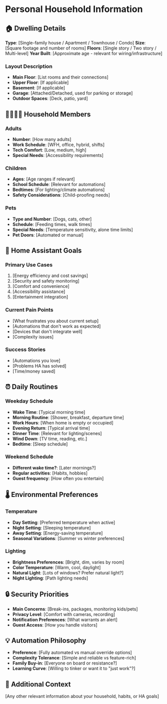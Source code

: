 # Personal Household Information

## 🏠 Dwelling Details
**Type**: [Single-family house / Apartment / Townhouse / Condo]
**Size**: [Square footage and number of rooms]
**Floors**: [Single story / Two story / Multi-level]
**Year Built**: [Approximate age - relevant for wiring/infrastructure]

### Layout Description
- **Main Floor**: [List rooms and their connections]
- **Upper Floor**: [If applicable]
- **Basement**: [If applicable]
- **Garage**: [Attached/Detached, used for parking or storage]
- **Outdoor Spaces**: [Deck, patio, yard]

## 👨‍👩‍👧‍👦 Household Members

### Adults
- **Number**: [How many adults]
- **Work Schedule**: [WFH, office, hybrid, shifts]
- **Tech Comfort**: [Low, medium, high]
- **Special Needs**: [Accessibility requirements]

### Children
- **Ages**: [Age ranges if relevant]
- **School Schedule**: [Relevant for automations]
- **Bedtimes**: [For lighting/climate automations]
- **Safety Considerations**: [Child-proofing needs]

### Pets
- **Type and Number**: [Dogs, cats, other]
- **Schedule**: [Feeding times, walk times]
- **Special Needs**: [Temperature sensitivity, alone time limits]
- **Pet Doors**: [Automated or manual]

## 🎯 Home Assistant Goals

### Primary Use Cases
1. [Energy efficiency and cost savings]
2. [Security and safety monitoring]
3. [Comfort and convenience]
4. [Accessibility assistance]
5. [Entertainment integration]

### Current Pain Points
- [What frustrates you about current setup]
- [Automations that don't work as expected]
- [Devices that don't integrate well]
- [Complexity issues]

### Success Stories
- [Automations you love]
- [Problems HA has solved]
- [Time/money saved]

## ⏰ Daily Routines

### Weekday Schedule
- **Wake Time**: [Typical morning time]
- **Morning Routine**: [Shower, breakfast, departure time]
- **Work Hours**: [When home is empty or occupied]
- **Evening Return**: [Typical arrival time]
- **Dinner Time**: [Relevant for lighting/scenes]
- **Wind Down**: [TV time, reading, etc.]
- **Bedtime**: [Sleep schedule]

### Weekend Schedule
- **Different wake time?**: [Later mornings?]
- **Regular activities**: [Habits, hobbies]
- **Guest frequency**: [How often you entertain]

## 🌡️ Environmental Preferences

### Temperature
- **Day Setting**: [Preferred temperature when active]
- **Night Setting**: [Sleeping temperature]
- **Away Setting**: [Energy-saving temperature]
- **Seasonal Variations**: [Summer vs winter preferences]

### Lighting
- **Brightness Preferences**: [Bright, dim, varies by room]
- **Color Temperature**: [Warm, cool, daylight]
- **Natural Light**: [Lots of windows? Prefer natural light?]
- **Night Lighting**: [Path lighting needs]

## 🔒 Security Priorities
- **Main Concerns**: [Break-ins, packages, monitoring kids/pets]
- **Privacy Level**: [Comfort with cameras, recording]
- **Notification Preferences**: [What warrants an alert]
- **Guest Access**: [How you handle visitors]

## 💡 Automation Philosophy
- **Preference**: [Fully automated vs manual override options]
- **Complexity Tolerance**: [Simple and reliable vs feature-rich]
- **Family Buy-in**: [Everyone on board or resistance?]
- **Learning Curve**: [Willing to tinker or want it to "just work"?]

## 📝 Additional Context
[Any other relevant information about your household, habits, or HA goals]